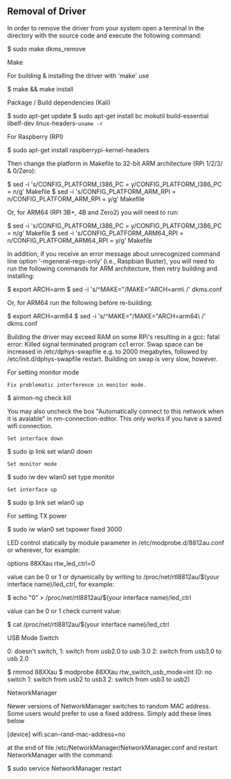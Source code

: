 ## Removal of Driver
    
In order to remove the driver from your system open a terminal in the directory with the source code and execute the following command:

$ sudo make dkms_remove

Make

For building & installing the driver with 'make' use

$ make && make install

Package / Build dependencies (Kali)

$ sudo apt-get update
$ sudo apt-get install bc mokutil build-essential libelf-dev linux-headers-`uname -r`

For Raspberry (RPI)

$ sudo apt-get install raspberrypi-kernel-headers

Then change the platform in Makefile to 32-bit ARM architecture (RPi 1/2/3/ & 0/Zero):

$ sed -i 's/CONFIG_PLATFORM_I386_PC = y/CONFIG_PLATFORM_I386_PC = n/g' Makefile
$ sed -i 's/CONFIG_PLATFORM_ARM_RPI = n/CONFIG_PLATFORM_ARM_RPI = y/g' Makefile

Or, for ARM64 (RPI 3B+, 4B and Zero2) you will need to run:

$ sed -i 's/CONFIG_PLATFORM_I386_PC = y/CONFIG_PLATFORM_I386_PC = n/g' Makefile
$ sed -i 's/CONFIG_PLATFORM_ARM64_RPI = n/CONFIG_PLATFORM_ARM64_RPI = y/g' Makefile

In addition, if you receive an error message about unrecognized command line option ‘-mgeneral-regs-only’ (i.e., Raspbian Buster), you will need to run the following commands for ARM architecture, then retry building and installing:

$ export ARCH=arm
$ sed -i 's/^MAKE="/MAKE="ARCH=arm\ /' dkms.conf

Or, for ARM64 run the following before re-building:

$ export ARCH=arm64
$ sed -i 's/^MAKE="/MAKE="ARCH=arm64\ /' dkms.conf

Building the driver may exceed RAM on some RPi's resulting in a gcc: fatal error: Killed signal terminated program cc1 error. Swap space can be increased in /etc/dphys-swapfile e.g. to 2000 megabytes, followed by /etc/init.d/dphys-swapfile restart. Building on swap is very slow, however.

For setting monitor mode

    Fix problematic interference in monitor mode.

$ airmon-ng check kill

You may also uncheck the box "Automatically connect to this network when it is avaiable" in nm-connection-editor. This only works if you have a saved wifi connection.

    Set interface down

$ sudo ip link set wlan0 down

    Set monitor mode

$ sudo iw dev wlan0 set type monitor

    Set interface up

$ sudo ip link set wlan0 up

For setting TX power

$ sudo iw wlan0 set txpower fixed 3000

LED control
statically by module parameter in /etc/modprobe.d/8812au.conf or wherever, for example:

options 88XXau rtw_led_ctrl=0

value can be 0 or 1
or dynamically by writing to /proc/net/rtl8812au/$(your interface name)/led_ctrl, for example:

$ echo "0" > /proc/net/rtl8812au/$(your interface name)/led_ctrl

value can be 0 or 1
check current value:

$ cat /proc/net/rtl8812au/$(your interface name)/led_ctrl

USB Mode Switch

0: doesn't switch, 1: switch from usb2.0 to usb 3.0 2: switch from usb3.0 to usb 2.0

$ rmmod 88XXau
$ modprobe 88XXau rtw_switch_usb_mode=int (0: no switch 1: switch from usb2 to usb3 2: switch from usb3 to usb2)

NetworkManager

Newer versions of NetworkManager switches to random MAC address. Some users would prefer to use a fixed address. Simply add these lines below

[device]
wifi.scan-rand-mac-address=no

at the end of file /etc/NetworkManager/NetworkManager.conf and restart NetworkManager with the command:

$ sudo service NetworkManager restart
